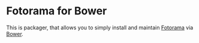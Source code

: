 # Fotorama for Bower

This is packager, that allows you to simply install and maintain [Fotorama](http://fotorama.io/) via [Bower](http://bower.io/).